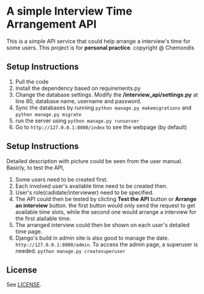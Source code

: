 # A simple Interview Time Arrangement API
This is a simple API service that could help arrange a interview's time for some users. This project is for **personal practice**.
copyright @ Chemondis

## Setup Instructions
1.	Pull the code
2.	Install the dependency based on requirements.py
3.	Change the database settings. Modify the **/interview_api/settings.py** at line 80, database name, username and password.
4.	Sync the databases by running `python manage.py makemigrations` and `python manage.py migrate`
5.	run the server using `python manage.py runserver`
6.	Go to `http://127.0.0.1:8000/index` to see the webpage (by default)

## Setup Instructions
Detailed description with picture could be seen from the user manual. Basicly, to test the API, 
1. Some users need to be created first. 
2. Each involved user's available time need to be created then.
3. User's role(cadidate/interviewer) need to be specified.
4. The API could then be tested by clicting **Test the API** button or **Arrange an interview** button. the first button would only send the request to get available time slots, while the second one would arrange a interview for the first alailable time. 
5. The arranged interview could then be shown on each user's detailed time page.
6. Django's build in admin site is also good to manage the date. `http://127.0.0.1:8000/admin`. To access the admin page, a superuser is needed. `python manage.py createsuperuser`

## License
See [LICENSE](LICENSE).
